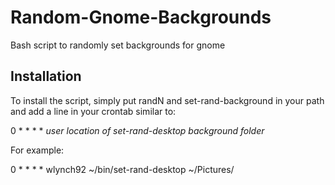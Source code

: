 Random-Gnome-Backgrounds
========================

Bash script to randomly set backgrounds for gnome

Installation
--------------
To install the script, simply put randN and set-rand-background in your path and add a line in your crontab similar to:

0 * * * * _user_ _location of set-rand-desktop_ _background folder_

For example:

0 * * * * wlynch92 ~/bin/set-rand-desktop ~/Pictures/


